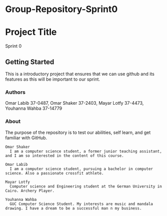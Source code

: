 # Group-Repository-Sprint0




# Project Title

Sprint 0

## Getting Started


This is a introductory project that ensures that we can use github and its features as this will be important to our sprint.




### Authors

Omar Labib 37-0487, Omar Shaker 37-2403, Mayar Lotfy 37-4473, Youhanna Wahba 37-14779

### About

The purpose of the repository is to test our abilities, self learn, and get familiar with GitHub.

```
Omar Shaker
  I am a computer science student, a former junior teaching assistant, and I am so interested in the content of this course.
```

```
Omar Labib
  I am a computer science student, pursuing a bachelor in computer science. Also a passionate crossfit athlete. 
```

```
Mayar Lotfy
  Computer science and Engineering student at the German University in Cairo. Archery Player.
```

```
Youhanna Wahba
  GUC Computer Science Student. My interests are music and mandala drawing. I have a dream to be a successful man n my business.
```




